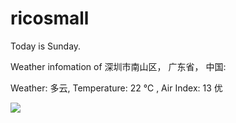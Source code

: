 # ricosmall

Today is Sunday.

Weather infomation of 深圳市南山区， 广东省， 中国: 

Weather: 多云, Temperature: 22 ℃ , Air Index: 13 优

<img src="https://github-readme-stats.vercel.app/api?username=ricosmall&show_icons=true" />
